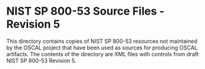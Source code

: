 # NIST SP 800-53 Source Files - Revision 5

This directory contains copies of NIST SP 800-53 resources not maintained by the OSCAL project that have been used as sources for producing OSCAL artifacts. The contents of the directory are XML files with controls from draft NIST SP 800-53 Revision 5.
